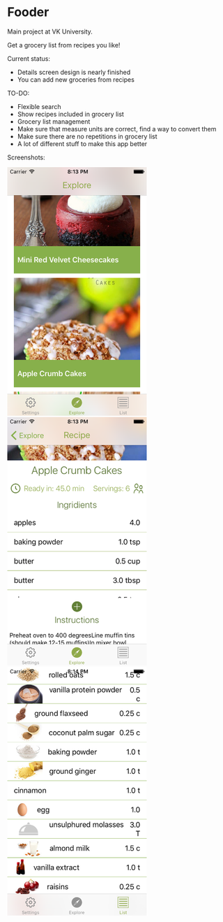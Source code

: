 # Fooder

Main project at VK University.

Get a grocery list from recipes you like! 

Current status:
 * Details screen design is nearly finished
 * You can add new groceries from recipes

TO-DO:

* Flexible search
* Show recipes included in grocery list
* Grocery list management
* Make sure that measure units are correct, find a way to convert them
* Make sure there are no repetitions in grocery list
* A lot of different stuff to make this app better


Screenshots:

<img src="https://github.com/La1c/Fooder/blob/master/screenshot1.png?raw=true" width="320">
<img src="https://github.com/La1c/Fooder/blob/master/screenshot2.png?raw=true" width="320">
<img src="https://github.com/La1c/Fooder/blob/master/screenshot3.png?raw=true" width="320">
